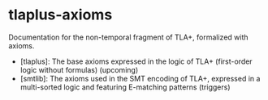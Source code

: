 # tlaplus-axioms
Documentation for the non-temporal fragment of TLA+, formalized with axioms.

* [tlaplus]: The base axioms expressed in the logic of TLA+ (first-order logic without formulas) (upcoming)
* [smtlib]: The axioms used in the SMT encoding of TLA+, expressed in a multi-sorted logic and featuring E-matching patterns (triggers)
